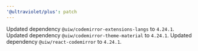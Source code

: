 ```yaml
---
'@ultraviolet/plus': patch
---
```


Updated dependency `@uiw/codemirror-extensions-langs` to `4.24.1`.
Updated dependency `@uiw/codemirror-theme-material` to `4.24.1`.
Updated dependency `@uiw/react-codemirror` to `4.24.1`.
